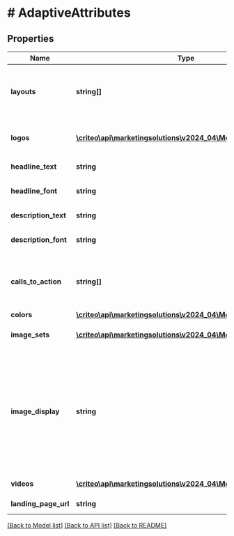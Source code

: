 # # AdaptiveAttributes

## Properties

Name | Type | Description | Notes
------------ | ------------- | ------------- | -------------
**layouts** | **string[]** | The Adaptive layouts that are enabled.  It can contain any of the following values: \&quot;Editorial\&quot;, “Montage“, \&quot;InBannerVideo\&quot;. |
**logos** | [**\criteo\api\marketingsolutions\v2024_04\Model\ImageShape[]**](ImageShape.md) | Logo images uploaded on demostatic.criteo.com when deploying and then static.criteo.net |
**headline_text** | **string** | The headline text of the banner |
**headline_font** | **string** | Font of the headline  Valid supported font like \&quot;Arial\&quot; |
**description_text** | **string** | The description text of the banner |
**description_font** | **string** | Font of the description  Valid supported font like \&quot;Arial\&quot; |
**calls_to_action** | **string[]** | A Call-to-Action (CTA) is an action-driven instruction to your audience intended to provoke an immediate  response, such as “Buy now” or “Go!”. |
**colors** | [**\criteo\api\marketingsolutions\v2024_04\Model\AdaptiveColors**](AdaptiveColors.md) |  |
**image_sets** | [**\criteo\api\marketingsolutions\v2024_04\Model\ImageSet[]**](ImageSet.md) | Multiple image sets, each image set consists of multiple images and a headline text. | [optional]
**image_display** | **string** | Value can be \&quot;ShowFullImage\&quot; or \&quot;ZoomOnImage\&quot;. Choose whether your image set should fit inside the allocated  space (\&quot;ShowFullImage\&quot;) or whether it should fill that space (\&quot;ZoomOnImage\&quot;). If you choose ZoomOnImage, there may be some  image cropping. | [optional]
**videos** | [**\criteo\api\marketingsolutions\v2024_04\Model\VideoDetail[]**](VideoDetail.md) | Multiple videos potentially in different shapes. | [optional]
**landing_page_url** | **string** | Web redirection of the landing page url |

[[Back to Model list]](../../README.md#models) [[Back to API list]](../../README.md#endpoints) [[Back to README]](../../README.md)
